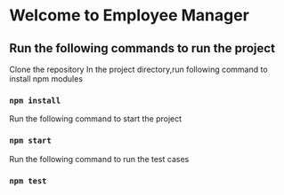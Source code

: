# Welcome to Employee Manager



## Run the following commands to run the project

Clone the repository
In the project directory,run following command to install npm modules
### `npm install`

Run the following command to start the project

### `npm start`

Run the following command to run the test cases
### `npm test`